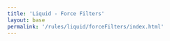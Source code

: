 ```yaml
---
title: 'Liquid - Force Filters'
layout: base
permalink: '/rules/liquid/forceFilters/index.html'
---
```

